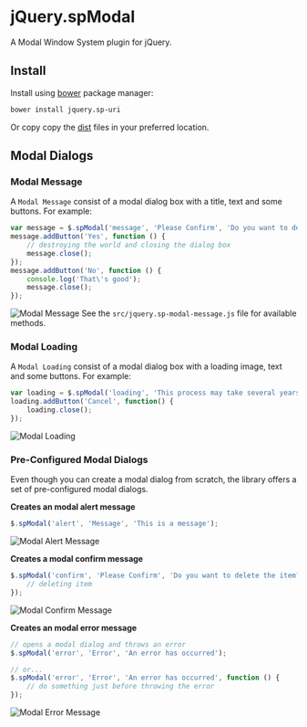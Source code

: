 # jQuery.spModal

A Modal Window System plugin for jQuery.

## Install

Install using [bower](https://github.com/bower/bower) package manager:
```bash
bower install jquery.sp-uri
```
Or copy copy the [dist](/soloproyectos-js/jquery.modal/tree/master/dist) files in your preferred location.

## Modal Dialogs

### Modal Message

A `Modal Message` consist of a modal dialog box with a title, text and some buttons. For example:
```JavaScript
var message = $.spModal('message', 'Please Confirm', 'Do you want to destroy the world?');
message.addButton('Yes', function () {
    // destroying the world and closing the dialog box
    message.close();
});
message.addButton('No', function () {
    console.log('That\'s good');
    message.close();
});
```
![Modal Message](https://cloud.githubusercontent.com/assets/5312427/8513109/4a06badc-235e-11e5-84d3-84f3a35d1570.png)
See the `src/jquery.sp-modal-message.js` file for available methods.

### Modal Loading

A `Modal Loading` consist of a modal dialog box with a loading image, text and some buttons. For example:
```JavaScript
var loading = $.spModal('loading', 'This process may take several years\nPlease be patient...');
loading.addButton('Cancel', function() {
    loading.close();
});
```
![Modal Loading](https://cloud.githubusercontent.com/assets/5312427/8512945/796c42de-2358-11e5-9e36-4cab304fab24.png)

### Pre-Configured Modal Dialogs

Even though you can create a modal dialog from scratch, the library offers a set of pre-configured modal dialogs.

**Creates an modal alert message**
```JavaScript
$.spModal('alert', 'Message', 'This is a message');
```
![Modal Alert Message](https://cloud.githubusercontent.com/assets/5312427/8512819/1851d5f2-2355-11e5-84c3-20f22be2463e.png)

**Creates a modal confirm message**
```JavaScript
$.spModal('confirm', 'Please Confirm', 'Do you want to delete the item?', function () {
    // deleting item
});
```
![Modal Confirm Message](https://cloud.githubusercontent.com/assets/5312427/8512978/b25b751e-2359-11e5-8acc-04cc5dd5968e.png)

**Creates an modal error message**
```JavaScript
// opens a modal dialog and throws an error
$.spModal('error', 'Error', 'An error has occurred');

// or...
$.spModal('error', 'Error', 'An error has occurred', function () {
    // do something just before throwing the error
});
```
![Modal Error Message](https://cloud.githubusercontent.com/assets/5312427/8512899/3a000c30-2357-11e5-9593-c62380339f99.png)
